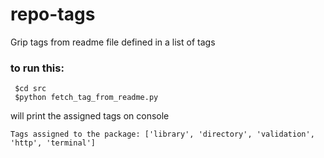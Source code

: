 # repo-tags
Grip tags from readme file defined in a  list of tags

### to run this:
```
 $cd src
 $python fetch_tag_from_readme.py
```
will print the assigned tags on console
```
Tags assigned to the package: ['library', 'directory', 'validation', 'http', 'terminal']
```

